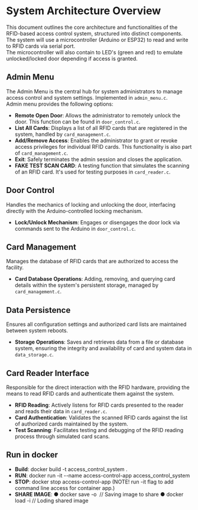 # System Architecture Overview
This document outlines the core architecture and functionalities of the RFID-based access control system, structured into distinct components.  
The system will use a microcontroller (Arduino or ESP32) to read and write to RFID cards via serial port.   
The microcontroller will also contain to LED's (green and red) to emulate unlocked/locked door depending if access is granted.  

## Admin Menu
The Admin Menu is the central hub for system administrators to manage access control and system settings. Implemented in `admin_menu.c`.   
Admin menu provides the following options:

- **Remote Open Door**: Allows the administrator to remotely unlock the door. This function can be found in `door_control.c`.
- **List All Cards**: Displays a list of all RFID cards that are registered in the system, handled by `card_management.c`.
- **Add/Remove Access**: Enables the administrator to grant or revoke access privileges for individual RFID cards. This functionality is also part of `card_management.c`.
- **Exit**: Safely terminates the admin session and closes the application.
- **FAKE TEST SCAN CARD**: A testing function that simulates the scanning of an RFID card. It's used for testing purposes in `card_reader.c`.

## Door Control
Handles the mechanics of locking and unlocking the door, interfacing directly with the Arduino-controlled locking mechanism.

- **Lock/Unlock Mechanism**: Engages or disengages the door lock via commands sent to the Arduino in `door_control.c`.

## Card Management
Manages the database of RFID cards that are authorized to access the facility. 

- **Card Database Operations**: Adding, removing, and querying card details within the system's persistent storage, managed by `card_management.c`.

## Data Persistence
Ensures all configuration settings and authorized card lists are maintained between system reboots.

- **Storage Operations**: Saves and retrieves data from a file or database system, ensuring the integrity and availability of card and system data in `data_storage.c`.

## Card Reader Interface
Responsible for the direct interaction with the RFID hardware, providing the means to read RFID cards and authenticate them against the system.

- **RFID Reading**: Actively listens for RFID cards presented to the reader and reads their data in `card_reader.c`.
- **Card Authentication**: Validates the scanned RFID cards against the list of authorized cards maintained by the system.
- **Test Scanning**: Facilitates testing and debugging of the RFID reading process through simulated card scans.

## Run in docker
- **Build**: docker build -t access_control_system .
- **RUN**: docker run -it  --name access-control-app access_control_system
- **STOP**: docker stop access-control-app    (NOTE! run -it flag to add command line access for container app.)
- **SHARE IMAGE**:
● docker save -o <path for generated tarball> <image name> // Saving image to share
● docker load -i <path to tarball> // Loding shared image